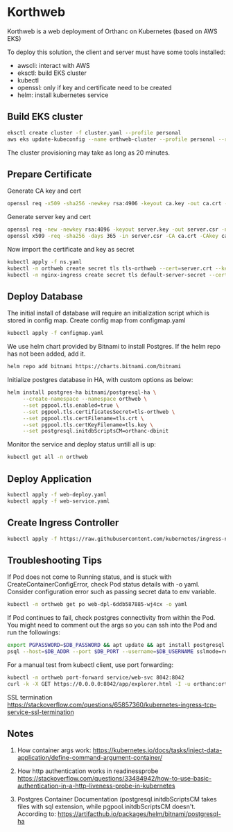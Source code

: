 # Korthweb

Korthweb is a web deployment of Orthanc on Kubernetes (based on AWS EKS)

To deploy this solution, the client and server must have some tools installed:
* awscli: interact with AWS
* eksctl: build EKS cluster
* kubectl
* openssl: only if key and certificate need to be created
* helm: install kubernetes service

## Build EKS cluster
```sh
eksctl create cluster -f cluster.yaml --profile personal
aws eks update-kubeconfig --name orthweb-cluster --profile personal --region us-east-1 
```
The cluster provisioning may take as long as 20 minutes. 
## Prepare Certificate
Generate CA key and cert
```sh
openssl req -x509 -sha256 -newkey rsa:4906 -keyout ca.key -out ca.crt -days 356 -nodes -subj '/CN=Test Cert Authority'
```
Generate server key and cert
```sh
openssl req -new -newkey rsa:4096 -keyout server.key -out server.csr -nodes -subj '/CN=orthweb.digihunch.com'
openssl x509 -req -sha256 -days 365 -in server.csr -CA ca.crt -CAkey ca.key -set_serial 01 -out server.crt
```
Now import the certificate and key as secret
```sh
kubectl apply -f ns.yaml
kubectl -n orthweb create secret tls tls-orthweb --cert=server.crt --key=server.key
kubectl -n nginx-ingress create secret tls default-server-secret --cert=server.crt --key=server.key
```

## Deploy Database
The initial install of database will require an initialization script which is stored in config map. Create config map from configmap.yaml
```sh
kubectl apply -f configmap.yaml
```
We use helm chart provided by Bitnami to install Postgres. If the helm repo has not been added, add it.
```sh
helm repo add bitnami https://charts.bitnami.com/bitnami
```
Initialize postgres database in HA, with custom options as below:
```sh
helm install postgres-ha bitnami/postgresql-ha \
     --create-namespace --namespace orthweb \
     --set pgpool.tls.enabled=true \
     --set pgpool.tls.certificatesSecret=tls-orthweb \
     --set pgpool.tls.certFilename=tls.crt \
     --set pgpool.tls.certKeyFilename=tls.key \
     --set postgresql.initdbScriptsCM=orthanc-dbinit
```
Monitor the service and deploy status untill all is up:
```sh
kubectl get all -n orthweb
```

## Deploy Application
```sh
kubectl apply -f web-deploy.yaml
kubectl apply -f web-service.yaml
```

## Create Ingress Controller
```sh
kubectl apply -f https://raw.githubusercontent.com/kubernetes/ingress-nginx/controller-v0.47.0/deploy/static/provider/aws/deploy.yaml
```

## Troubleshooting Tips
If Pod does not come to Running status, and is stuck with CreateContainerConfigError, check Pod status details with -o yaml. Consider configuration error such as passing secret data to env variable. 
```sh
kubectl -n orthweb get po web-dpl-6ddb587885-wj4cx -o yaml
```
If Pod continues to fail, check postgres connectivity from within the Pod. You might need to comment out the args so you can ssh into the Pod and run the followings:
```sh
export PGPASSWORD=$DB_PASSWORD && apt update && apt install postgresql postgresql-contrib
psql --host=$DB_ADDR --port $DB_PORT --username=$DB_USERNAME sslmode=require
```
For a manual test from kubectl client, use port forwarding: 
```sh
kubectl -n orthweb port-forward service/web-svc 8042:8042
curl -k -X GET https://0.0.0.0:8042/app/explorer.html -I -u orthanc:orthanc
```

SSL termination
https://stackoverflow.com/questions/65857360/kubernetes-ingress-tcp-service-ssl-termination

## Notes
1. How container args work:
https://kubernetes.io/docs/tasks/inject-data-application/define-command-argument-container/

2. How http authentication works in readinessprobe
https://stackoverflow.com/questions/33484942/how-to-use-basic-authentication-in-a-http-liveness-probe-in-kubernetes

3. Postgres Container Documentation (postgresql.initdbScriptsCM takes files with sql extension, while pgpool.initdbScriptsCM doesn't. According to: https://artifacthub.io/packages/helm/bitnami/postgresql-ha

